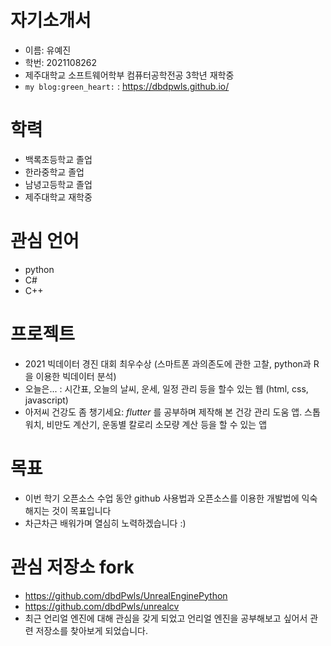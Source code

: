 # 자기소개서
- 이름: 유예진
- 학번: 2021108262
- 제주대학교 소프트웨어학부 컴퓨터공학전공 3학년 재학중
- `my blog:green_heart:` : https://dbdpwls.github.io/

# 학력
- 백록초등학교 졸업
- 한라중학교 졸업
- 남녕고등학교 졸업
- 제주대학교 재학중

# 관심 언어
- python
- C#
- C++

# 프로젝트
- 2021 빅데이터 경진 대회 최우수상 (스마트폰 과의존도에 관한 고찰, python과 R을 이용한 빅데이터 분석)
- 오늘은... : 시간표, 오늘의 날씨, 운세, 일정 관리 등을 할수 있는 웹 (html, css, javascript)
- 아저씨 건강도 좀 챙기세요: *flutter* 를 공부하며 제작해 본 건강 관리 도움 앱. 스톱워치, 비만도 계산기, 운동별 칼로리 소모량 계산 등을 할 수 있는 앱

# 목표
- 이번 학기 오픈소스 수업 동안 github 사용법과 오픈소스를 이용한 개발법에 익숙해지는 것이 목표입니다
- 차근차근 배워가며 열심히 노력하겠습니다 :)

# 관심 저장소 fork
- https://github.com/dbdPwls/UnrealEnginePython
- https://github.com/dbdPwls/unrealcv
- 최근 언리얼 엔진에 대해 관심을 갖게 되었고 언리얼 엔진을 공부해보고 싶어서 관련 저장소를 찾아보게 되었습니다.
